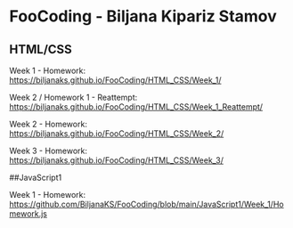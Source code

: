 # FooCoding - Biljana Kipariz Stamov

## HTML/CSS

Week 1 - Homework: https://biljanaks.github.io/FooCoding/HTML_CSS/Week_1/

Week 2 / Homework 1 - Reattempt: https://biljanaks.github.io/FooCoding/HTML_CSS/Week_1_Reattempt/

Week 2 - Homework: https://biljanaks.github.io/FooCoding/HTML_CSS/Week_2/

Week 3 - Homework: https://biljanaks.github.io/FooCoding/HTML_CSS/Week_3/

##JavaScript1

Week 1 - Homework: https://github.com/BiljanaKS/FooCoding/blob/main/JavaScript1/Week_1/Homework.js
